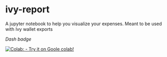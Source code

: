 # ivy-report
A jupyter notebook to help you visualize your expenses. Meant to be used with Ivy wallet exports


_Dash badge_

[![Colab: - Try it on Goole colab!](https://img.shields.io/badge/Colab%3A-Try_it_on_Goole_colab!-2ea44f?logo=google-colab)](https://colab.research.google.com/github/GGn0/ivy-report/blob/main/ivy-report.ipynb)
